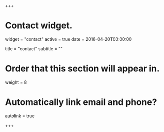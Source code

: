 +++
# Contact widget.
widget = "contact"
active = true
date = 2016-04-20T00:00:00

title = "contact"
subtitle = ""

# Order that this section will appear in.
weight = 8

# Automatically link email and phone?
autolink = true

+++

